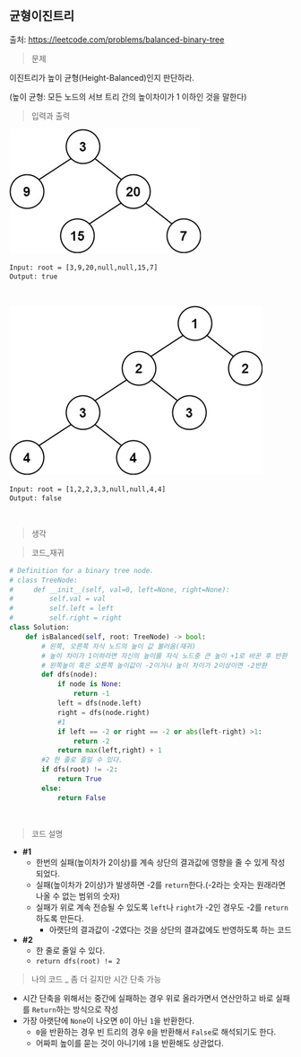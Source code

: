 ## 균형이진트리

출처: https://leetcode.com/problems/balanced-binary-tree    



> 문제

이진트리가 높이 균형(Height-Balanced)인지 판단하라.

(높이 균형: 모든 노드의 서브 트리 간의 높이차이가 1 이하인 것을 말한다)    



> 입력과 출력

![img](48.Balanced_Binary_Tree.assets/balance_1.jpg)

```
Input: root = [3,9,20,null,null,15,7]
Output: true
```

​    

![img](48.Balanced_Binary_Tree.assets/balance_2.jpg)

```
Input: root = [1,2,2,3,3,null,null,4,4]
Output: false
```

​    

> 생각





> 코드_재귀

```python
# Definition for a binary tree node.
# class TreeNode:
#     def __init__(self, val=0, left=None, right=None):
#         self.val = val
#         self.left = left
#         self.right = right
class Solution:
    def isBalanced(self, root: TreeNode) -> bool:
        # 왼쪽, 오른쪽 자식 노드의 높이 값 불러옴(재귀)
        # 높이 차이가 1이하라면 자신의 높이를 자식 노드중 큰 높이 +1로 바꾼 후 반환
        # 왼쪽높이 혹은 오른쪽 높이값이 -2이거나 높이 차이가 2이상이면 -2반환
        def dfs(node):
            if node is None:
                return -1
            left = dfs(node.left) 
            right = dfs(node.right)
            #1
            if left == -2 or right == -2 or abs(left-right) >1:
                return -2
            return max(left,right) + 1
        #2 한 줄로 줄일 수 있다.
        if dfs(root) != -2:
            return True
        else:
            return False
```

​    

> 코드 설명

* **#1**
  * 한번의 실패(높이차가 2이상)를 계속 상단의 결과값에 영향을 줄 수 있게 작성되었다.
  * 실패(높이차가 2이상)가 발생하면 -2를 `return`한다.(-2라는 숫자는 원래라면 나올 수 없는 범위의 숫자)
  * 실패가 위로 계속 전승될 수 있도록 `left`나 `right`가 -2인 경우도 -2를 `return`하도록 만든다.
    * 아랫단의 결과값이 -2였다는 것을 상단의 결과값에도 반영하도록 하는 코드
* **#2**
  * 한 줄로 줄일 수 있다.
  * `return dfs(root) != 2`





> 나의 코드 _ 좀 더 길지만 시간 단축 가능

* 시간 단축을 위해서는 중간에 실패하는 경우 위로 올라가면서 연산안하고 바로 실패를 `Return`하는 방식으로 작성      
* 가장 아랫단에 `None`이 나오면 `0`이 아닌 `1`을 반환한다.
  * `0`을 반환하는 경우 빈 트리의 경우 `0`을 반환해서 `False`로 해석되기도 한다.
  * 어짜피 높이를 묻는 것이 아니기에 `1`을 반환해도 상관없다.